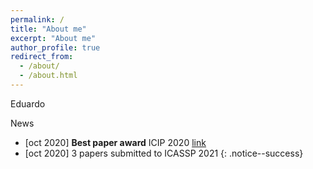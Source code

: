 ```yaml
---
permalink: /
title: "About me"
excerpt: "About me"
author_profile: true
redirect_from: 
  - /about/
  - /about.html
---
```


Eduardo

  News
* [oct 2020] **Best paper award** ICIP 2020 [link](https://arxiv.org/abs/2003.01866)
* [oct 2020] 3 papers submitted to ICASSP 2021 
{: .notice--success}
